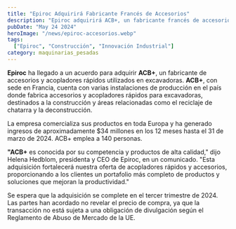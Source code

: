 ```yaml
---
title: "Epiroc Adquirirá Fabricante Francés de Accesorios"
description: "Epiroc adquirirá ACB+, un fabricante francés de accesorios para excavadoras, fortaleciendo su oferta de productos de alta calidad en Europa"
pubDate: "May 24 2024"
heroImage: "/news/epiroc-accesorios.webp"
tags:
  ["Epiroc", "Construcción", "Innovación Industrial"]
category: maquinarias_pesadas
---
```

**Epiroc** ha llegado a un acuerdo para adquirir **ACB+**, un fabricante de accesorios y acopladores rápidos utilizados en excavadoras. **ACB+**, con sede en Francia, cuenta con varias instalaciones de producción en el país donde fabrica accesorios y acopladores rápidos para excavadoras, destinados a la construcción y áreas relacionadas como el reciclaje de chatarra y la deconstrucción.

La empresa comercializa sus productos en toda Europa y ha generado ingresos de aproximadamente $34 millones en los 12 meses hasta el 31 de marzo de 2024. ACB+ emplea a 140 personas.

**"ACB+** es conocida por su competencia y productos de alta calidad," dijo Helena Hedblom, presidenta y CEO de Epiroc, en un comunicado. "Esta adquisición fortalecerá nuestra oferta de acopladores rápidos y accesorios, proporcionando a los clientes un portafolio más completo de productos y soluciones que mejoran la productividad."

Se espera que la adquisición se complete en el tercer trimestre de 2024. Las partes han acordado no revelar el precio de compra, ya que la transacción no está sujeta a una obligación de divulgación según el Reglamento de Abuso de Mercado de la UE.




